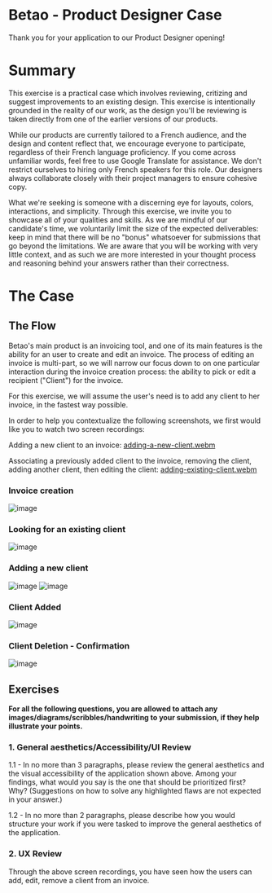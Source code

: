 # Betao - Product Designer Case
Thank you for your application to our Product Designer opening!

# Summary
This exercise is a practical case which involves reviewing, critizing and suggest improvements to an existing design. This exercise is intentionally grounded in the reality of our work, as the design you'll be reviewing is taken directly from one of the earlier versions of our products.

While our products are currently tailored to a French audience, and the design and content reflect that, we encourage everyone to participate, regardless of their French language proficiency. If you come across unfamiliar words, feel free to use Google Translate for assistance. We don't restrict ourselves to hiring only French speakers for this role. Our designers always collaborate closely with their project managers to ensure cohesive copy. 

What we're seeking is someone with a discerning eye for layouts, colors, interactions, and simplicity. Through this exercise, we invite you to showcase all of your qualities and skills.
As we are mindful of our candidate's time, we voluntarily limit the size of the expected deliverables: keep in mind that there will be no "bonus" whatsoever for submissions that go beyond the limitations. We are aware that you will be working with very little context, and as such we are more interested in your thought process and reasoning behind your answers rather than their correctness.

# The Case
## The Flow
Betao's main product is an invoicing tool, and one of its main features is the ability for an user to create and edit an invoice. The process of editing  an invoice is multi-part, so we will narrow our focus down to on one particular interaction during the invoice creation process: the ability to pick or edit a recipient ("Client") for the invoice.

For this exercise, we will assume the user's need is to add any client to her invoice, in the fastest way possible.

In order to help you contextualize the following screenshots, we first would like you to watch two screen recordings:

Adding a new client to an invoice:
[adding-a-new-client.webm](https://github.com/betaoab/betao-design-interview/assets/54904139/d6af42cb-4a5a-40c3-9547-8c54178df1ab)

Associating a previously added client to the invoice, removing the client, adding another client, then editing the client: [adding-existing-client.webm](https://github.com/betaoab/betao-design-interview/assets/54904139/488053ae-4ed4-4e2a-aae0-e156a9ea8c58)


### Invoice creation 
![image](https://github.com/betaoab/betao-design-interview/assets/54904139/481e1b21-b2ed-4356-bf33-f4644debc7eb)

### Looking for an existing client
![image](https://github.com/betaoab/betao-design-interview/assets/54904139/3e6aec0c-e026-4feb-9c54-2c45f3d3817c)

### Adding a new client
![image](https://github.com/betaoab/betao-design-interview/assets/54904139/ee8e5698-9999-4334-98b1-114d59a5cd11)
![image](https://github.com/betaoab/betao-design-interview/assets/54904139/55ab290d-534d-45cb-93c3-c7f270252a82)

### Client Added
![image](https://github.com/betaoab/betao-design-interview/assets/54904139/0c716cef-54b6-41e7-9d84-a4cca6a0f33a)

### Client Deletion - Confirmation
![image](https://github.com/betaoab/betao-design-interview/assets/54904139/a8d8959c-1d4a-412d-811d-f8a548dfbd3b)

## Exercises
**For all the following questions, you are allowed to attach any images/diagrams/scribbles/handwriting to your submission, if they help illustrate your points.**

### 1. General aesthetics/Accessibility/UI Review
1.1 - In no more than 3 paragraphs, please review the general aesthetics and the visual accessibility of the application shown above. Among your findings, what would you say is the one that should be prioritized first? Why? (Suggestions on how to solve any highlighted flaws are not expected in your answer.)

1.2 - In no more than 2 paragraphs, please describe how you would structure your work if you were tasked to improve the general aesthetics of the application.

### 2. UX Review
Through the above screen recordings, you have seen how the users can add, edit, remove a client from an invoice.



